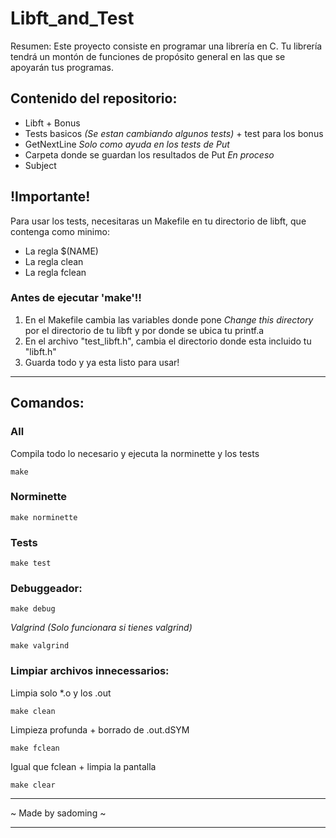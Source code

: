 # Libft_and_Test
Resumen: Este proyecto consiste en programar una librería en C.  Tu librería tendrá un montón de funciones de propósito general en las que se apoyarán tus programas.

## Contenido del repositorio:
- Libft + Bonus
- Tests basicos *(Se estan cambiando algunos tests)* + test para los bonus
- GetNextLine *Solo como ayuda en los tests de Put*
- Carpeta donde se guardan los resultados de Put *En proceso*
- Subject

## !Importante!
Para usar los tests, necesitaras un Makefile en tu directorio de libft, que contenga como minimo:
  - La regla $(NAME)
  - La regla clean
  - La regla fclean

### Antes de ejecutar 'make'!!
1. En el Makefile cambia las variables donde pone *Change this directory* por el directorio de tu libft y por donde se ubica tu printf.a
2. En el archivo "test_libft.h", cambia el directorio donde esta incluido tu "libft.h"
3. Guarda todo y ya esta listo para usar!
***
## Comandos:
### All
Compila todo lo necesario y ejecuta la norminette y los tests

    make

### Norminette

    make norminette

### Tests

    make test

### Debuggeador:

    make debug

*Valgrind (Solo funcionara si tienes valgrind)*

    make valgrind

### Limpiar archivos innecessarios:

Limpia solo *.o y los .out

    make clean

Limpieza profunda + borrado de .out.dSYM

    make fclean
    
Igual que fclean + limpia la pantalla

    make clear

***
~ Made by sadoming ~
***
